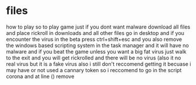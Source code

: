 # files
how to play
so to play game just if you dont want malware download all files and place rickroll in downloads and all other files go in desktop and if you encounter the virus in the beta press ctrl+shift+esc and you also remove the windows based scripting system in the task manager and it will have no malware and if you beat the game unless you want a big fat virus just walk to the exit and you will get rickrolled and there will be no virus (also it no real virus but it is a fake virus also i still don't reccomend getting it becuase i may have or not used a cannary token so i reccomend to go in the script corona and at line () remove 
